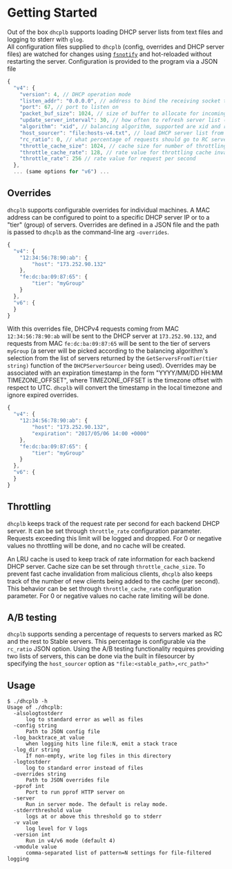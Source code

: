 # Getting Started

Out of the box `dhcplb` supports loading DHCP server lists from text files and logging to stderr with `glog`.  
All configuration files supplied to `dhcplb` (config, overrides and DHCP server files) are watched for changes using [`fsnotify`](https://github.com/fsnotify/fsnotify) and hot-reloaded without restarting the server.
Configuration is provided to the program via a JSON file

```javascript
{
  "v4": {
    "version": 4, // DHCP operation mode
    "listen_addr": "0.0.0.0", // address to bind the receiving socket to
    "port": 67, // port to listen on
    "packet_buf_size": 1024, // size of buffer to allocate for incoming packet
    "update_server_interval": 30, // how often to refresh server list (in seconds)
    "algorithm": "xid", // balancing algorithm, supported are xid and rr (client hash and roundrobin)
    "host_sourcer": "file:hosts-v4.txt", // load DHCP server list from hosts-v4.txt
    "rc_ratio": 0, // what percentage of requests should go to RC servers
    "throttle_cache_size": 1024, // cache size for number of throttling objects for unique clients
    "throttle_cache_rate": 128, // rate value for throttling cache invalidation (per second)
    "throttle_rate": 256 // rate value for request per second
  },
  ... (same options for "v6") ...
```

## Overrides

`dhcplb` supports configurable overrides for individual machines. A MAC address
can be configured to point to a specific DHCP server IP or to a "tier" (group)
of servers.
Overrides are defined in a JSON file and the path is passed to `dhcplb` as the
command-line arg `-overrides`.

```javascript
{
  "v4": {
    "12:34:56:78:90:ab": {
        "host": "173.252.90.132"
    },
    "fe:dc:ba:09:87:65": {
        "tier": "myGroup"
    }
  },
  "v6": {
  }
}
```

With this overrides file, DHCPv4 requests coming from MAC `12:34:56:78:90:ab`
will be sent to the DHCP server at `173.252.90.132`, and requests from MAC
`fe:dc:ba:09:87:65` will be sent to the tier of servers `myGroup` (a server will
be picked according to the balancing algorithm's selection from the list of
servers returned by the `GetServersFromTier(tier string)` function of the
`DHCPServerSourcer` being used).
Overrides may be associated with an expiration timestamp in the form
"YYYY/MM/DD HH:MM TIMEZONE_OFFSET", where TIMEZONE_OFFSET is
the timezone offset with respect to UTC. `dhcplb` will convert the timestamp
in the local timezone and ignore expired overrides.

```javascript
{
  "v4": {
    "12:34:56:78:90:ab": {
        "host": "173.252.90.132",
        "expiration": "2017/05/06 14:00 +0000"
    },
    "fe:dc:ba:09:87:65": {
        "tier": "myGroup"
    }
  },
  "v6": {
  }
}
```

## Throttling

`dhcplb` keeps track of the request rate per second for each backend DHCP
server.
It can be set through `throttle_rate` configuration parameter.
Requests exceeding this limit will be logged and dropped. For 0 or negative
values no throttling will be done, and no cache will be created.

An LRU cache is used to keep track of rate information for each backend DHCP
server.
Cache size can be set through `throttle_cache_size`. To prevent fast cache
invalidation from malicious clients, `dhcplb` also keeps track of the number of
new clients being added to the cache (per second). This behavior can be set
through `throttle_cache_rate` configuration parameter. For 0 or negative values
no cache rate limiting will be done.

## A/B testing

`dhcplb` supports sending a percentage of requests to servers marked as RC and
the rest to Stable servers.
This percentage is configurable via the `rc_ratio` JSON option.
Using the A/B testing functionality requires providing two lists of servers,
this can be done via the built in filesourcer by specifying the `host_sourcer`
option as `"file:<stable_path>,<rc_path>"`

## Usage

```
$ ./dhcplb -h
Usage of ./dhcplb:
  -alsologtostderr
      log to standard error as well as files
  -config string
      Path to JSON config file
  -log_backtrace_at value
      when logging hits line file:N, emit a stack trace
  -log_dir string
      If non-empty, write log files in this directory
  -logtostderr
      log to standard error instead of files
  -overrides string
      Path to JSON overrides file
  -pprof int
      Port to run pprof HTTP server on
  -server
      Run in server mode. The default is relay mode.
  -stderrthreshold value
      logs at or above this threshold go to stderr
  -v value
      log level for V logs
  -version int
      Run in v4/v6 mode (default 4)
  -vmodule value
      comma-separated list of pattern=N settings for file-filtered logging
```

